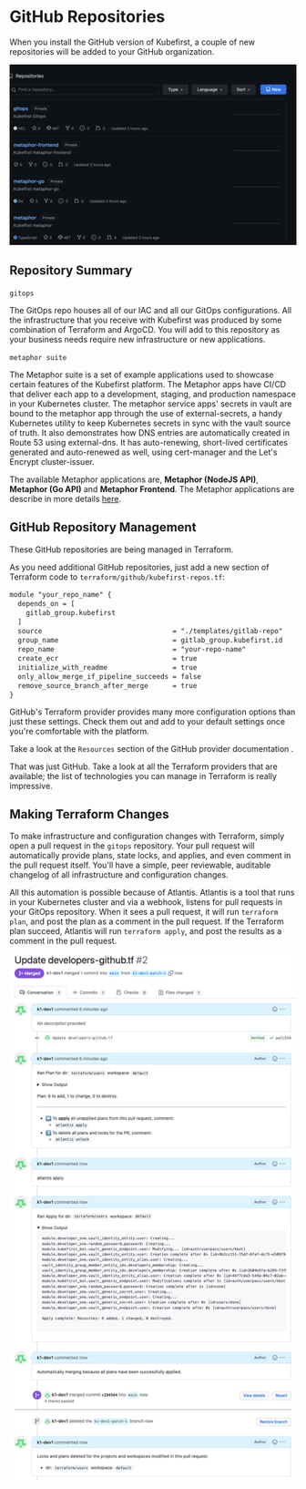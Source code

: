 # GitHub Repositories

When you install the GitHub version of Kubefirst, a couple of new repositories will be added to your GitHub organization.

![GitHub repositories](../../img/kubefirst/github/github-repositories.png)

## Repository Summary

`gitops`

The GitOps repo houses all of our IAC and all our GitOps configurations. All the infrastructure that you receive with Kubefirst was produced by some combination of Terraform and ArgoCD. You will add to this repository as your business needs require new infrastructure or new applications.

`metaphor suite`

The Metaphor suite is a set of example applications used to showcase certain features of the Kubefirst platform. The Metaphor apps have CI/CD
that deliver each app to a development, staging, and production namespace in your Kubernetes cluster. The metaphor service apps' secrets in
vault are bound to the metaphor app through the use of external-secrets, a handy Kubernetes utility to keep Kubernetes
secrets in sync with the vault source of truth. It also demonstrates how DNS entries are automatically
created in Route 53 using external-dns. It has auto-renewing, short-lived certificates generated and auto-renewed as well,
using cert-manager and the Let's Encrypt cluster-issuer.


The available Metaphor applications are, **Metaphor (NodeJS API)**, **Metaphor (Go API)** and **Metaphor Frontend**.
The Metaphor applications are describe in more details [here](../../explore/metaphor.md).

## GitHub Repository Management

These GitHub repositories are being managed in Terraform.

As you need additional GitHub repositories, just add a new section of Terraform code to `terraform/github/kubefirst-repos.tf`:
```
module "your_repo_name" {
  depends_on = [
    gitlab_group.kubefirst
  ]
  source                                = "./templates/gitlab-repo"
  group_name                            = gitlab_group.kubefirst.id
  repo_name                             = "your-repo-name"
  create_ecr                            = true
  initialize_with_readme                = true
  only_allow_merge_if_pipeline_succeeds = false
  remove_source_branch_after_merge      = true
}
```

GitHub's Terraform provider provides many more configuration options than just these settings. Check them out and add to your 
default settings once you're comfortable with the platform.

Take a look at the `Resources` section of the GitHub provider documentation 
[](https://registry.terraform.io/providers/integrations/github/latest/docs).

That was just GitHub. Take a look at all the Terraform providers that are available; the list of technologies you can 
manage in Terraform is really impressive. [](https://www.terraform.io/docs/providers/index.html)

## Making Terraform Changes

To make infrastructure and configuration changes with Terraform, simply open a pull request in the `gitops` repository.
Your pull request will automatically provide plans, state locks, and applies, and even comment in the pull request 
itself. You'll have a simple, peer reviewable, auditable changelog of all infrastructure and configuration changes.

All this automation is possible because of Atlantis. Atlantis is a tool that runs in your Kubernetes cluster and via a 
webhook, listens for pull requests in your GitOps repository. When it sees a pull request, it will run `terraform plan`,
and post the plan as a comment in the pull request. If the Terraform plan succeed, Atlantis will run `terraform apply`,
and post the results as a comment in the pull request.

![](../../img/kubefirst/github/atlantis-plan-appy-example.png)
